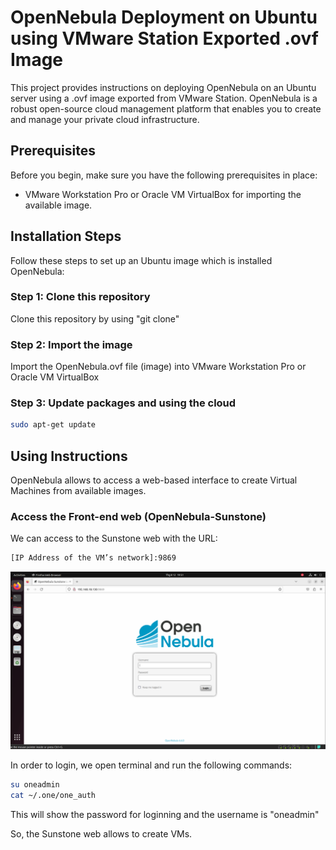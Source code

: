 # OpenNebula Deployment on Ubuntu using VMware Station Exported .ovf Image

This project provides instructions on deploying OpenNebula on an Ubuntu server using a .ovf image exported from VMware Station. OpenNebula is a robust open-source cloud management platform that enables you to create and manage your private cloud infrastructure.

## Prerequisites

Before you begin, make sure you have the following prerequisites in place:

- VMware Workstation Pro or Oracle VM VirtualBox for importing the available image.

## Installation Steps

Follow these steps to set up an Ubuntu image which is installed OpenNebula:

### Step 1: Clone this repository

Clone this repository by using "git clone"

### Step 2: Import the image

Import the OpenNebula.ovf file (image) into VMware Workstation Pro or Oracle VM VirtualBox

### Step 3: Update packages and using the cloud

```bash
sudo apt-get update
```

## Using Instructions

OpenNebula allows to access a web-based interface to create Virtual Machines from available images.

### Access the Front-end web (OpenNebula-Sunstone)

We can access to the Sunstone web with the URL: 

```bash
[IP Address of the VM’s network]:9869
```

![Alt text](images/frontend.png)

In order to login, we open terminal and run the following commands:

```bash
su oneadmin 
cat ~/.one/one_auth 
```

This will show the password for loginning and the username is "oneadmin"

So, the Sunstone web allows to create VMs. 

